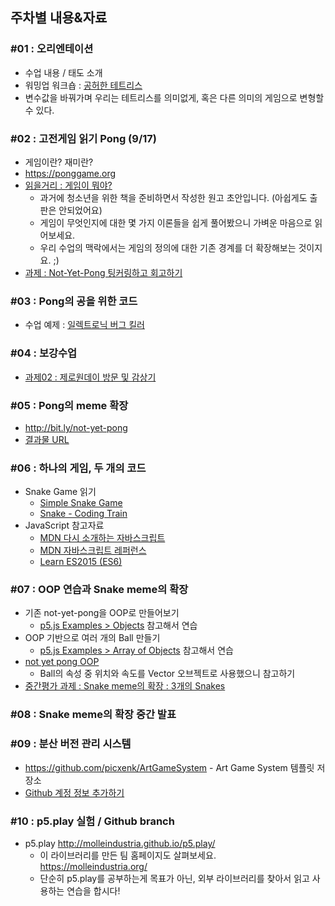## 주차별 내용&자료

### #01 : 오리엔테이션
 * 수업 내용 / 태도 소개
 * 워밍업 워크숍 : [공허한 테트리스](http://bit.ly/void-tetris)
  * 변수값을 바꿔가며 우리는 테트리스를 의미없게, 혹은 다른 의미의 게임으로 변형할 수 있다.

### #02 : 고전게임 읽기 Pong (9/17)
 * 게임이란? 재미란?
 * <https://ponggame.org>
 * [읽을거리 : 게임이 뭐야?](assets/5_1_what_is_game.pdf)
   * 과거에 청소년을 위한 책을 준비하면서 작성한 원고 초안입니다. (아쉽게도 출판은 안되었어요)
   * 게임이 무엇인지에 대한 몇 가지 이론들을 쉽게 풀어봤으니 가벼운 마음으로 읽어보세요.
   * 우리 수업의 맥락에서는 게임의 정의에 대한 기존 경계를 더 확장해보는 것이지요. ;)
 * [과제 : Not-Yet-Pong 팅커링하고 회고하기](homework.md)

### #03 : Pong의 공을 위한 코드
 * 수업 예제 : [일렉트로닉 버그 킬러](https://editor.p5js.org/picxenk@gmail.com/sketches/eR4mDXHvq)

### #04 : 보강수업
 * [과제02 : 제로원데이 방문 및 감상기](homework.md)

### #05 : Pong의 meme 확장
 * <http://bit.ly/not-yet-pong>
 * [결과물 URL](https://docs.google.com/spreadsheets/d/1crOHibQieIt45jgFwpQQCK5rkDYapaugC1iKaadXj2M/edit?usp=sharing)

### #06 : 하나의 게임, 두 개의 코드
 * Snake Game 읽기
   * [Simple Snake Game](https://editor.p5js.org/picxenk@gmail.com/sketches/diPSYswv_)
   * [Snake - Coding Train](https://editor.p5js.org/picxenk@gmail.com/sketches/ZQwCfX6yd)
 * JavaScript 참고자료
   * [MDN 다시 소개하는 자바스크립트](https://developer.mozilla.org/en-US/docs/Web/JavaScript/A_re-introduction_to_JavaScript)
   * [MDN 자바스크립트 레퍼런스](https://developer.mozilla.org/en-US/docs/Web/JavaScript/Reference)
   * [Learn ES2015 (ES6)](https://babeljs.io/docs/en/learn)

### #07 : OOP 연습과 Snake meme의 확장
 * 기존 not-yet-pong을 OOP로 만들어보기
   * [p5.js Examples > Objects](https://p5js.org/examples/objects-objects.html) 참고해서 연습
 * OOP 기반으로 여러 개의 Ball 만들기
   * [p5.js Examples > Array of Objects](https://p5js.org/examples/objects-array-of-objects.html) 참고해서 연습
 * [not yet pong OOP](https://editor.p5js.org/picxenk@gmail.com/sketches/qgKH7zP8S)
   * Ball의 속성 중 위치와 속도를 Vector 오브젝트로 사용했으니 참고하기
 * [중간평가 과제 : Snake meme의 확장 : 3개의 Snakes](homework.html#05--snake-meme의-확장--중간평가과제)

### #08 : Snake meme의 확장 중간 발표

### #09 : 분산 버전 관리 시스템
  * <https://github.com/picxenk/ArtGameSystem> - Art Game System 템플릿 저장소
  * [Github 계정 정보 추가하기](https://docs.google.com/spreadsheets/d/10NsnTNgwU7xqtS5BobgiiJMvw1gusBipEP5Eb5qQk3U/edit?usp=sharing)

### #10 : p5.play 실험 / Github branch
 * p5.play <http://molleindustria.github.io/p5.play/>
   * 이 라이브러리를 만든 팀 홈페이지도 살펴보세요. <https://molleindustria.org/>
   * 단순히 p5.play를 공부하는게 목표가 아닌, 외부 라이브러리를 찾아서 읽고 사용하는 연습을 합시다!
